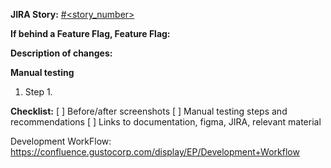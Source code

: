 __JIRA Story:__ [#<story_number>](https://jira.gustocorp.com/browse/<story_number>)
 
__If behind a Feature Flag, Feature Flag:__

__Description of changes:__
 
__Manual testing__
  1. Step 1.

__Checklist:__
[ ] Before/after screenshots
[ ] Manual testing steps and recommendations
[ ] Links to documentation, figma, JIRA, relevant material

Development WorkFlow: https://confluence.gustocorp.com/display/EP/Development+Workflow
